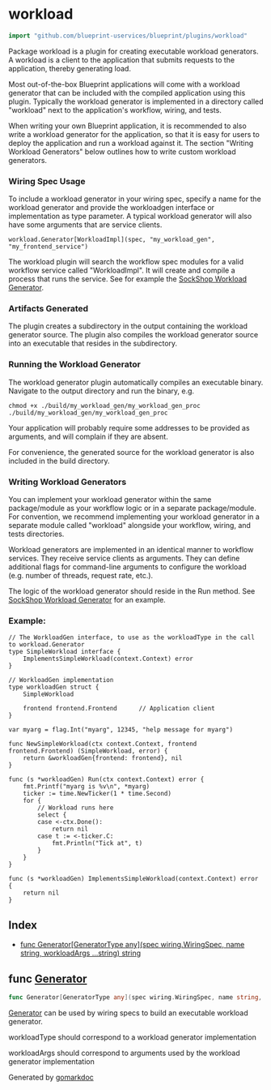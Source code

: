 <!-- Code generated by gomarkdoc. DO NOT EDIT -->

# workload

```go
import "github.com/blueprint-uservices/blueprint/plugins/workload"
```

Package workload is a plugin for creating executable workload generators. A workload is a client to the application that submits requests to the application, thereby generating load.

Most out\-of\-the\-box Blueprint applications will come with a workload generator that can be included with the compiled application using this plugin. Typically the workload generator is implemented in a directory called "workload" next to the application's workflow, wiring, and tests.

When writing your own Blueprint application, it is recommended to also write a workload generator for the application, so that it is easy for users to deploy the application and run a workload against it. The section "Writing Workload Generators" below outlines how to write custom workload generators.

### Wiring Spec Usage

To include a workload generator in your wiring spec, specify a name for the workload generator and provide the workloadgen interface or implementation as type parameter. A typical workload generator will also have some arguments that are service clients.

```
workload.Generator[WorkloadImpl](spec, "my_workload_gen", "my_frontend_service")
```

The workload plugin will search the workflow spec modules for a valid workflow service called "WorkloadImpl". It will create and compile a process that runs the service. See for example the [SockShop Workload Generator](<https://github.com/blueprint-uservices/blueprint/tree/main/examples/sockshop/workload/workloadgen/workload.go>).

### Artifacts Generated

The plugin creates a subdirectory in the output containing the workload generator source. The plugin also compiles the workload generator source into an executable that resides in the subdirectory.

### Running the Workload Generator

The workload generator plugin automatically compiles an executable binary. Navigate to the output directory and run the binary, e.g.

```
chmod +x ./build/my_workload_gen/my_workload_gen_proc
./build/my_workload_gen/my_workload_gen_proc
```

Your application will probably require some addresses to be provided as arguments, and will complain if they are absent.

For convenience, the generated source for the workload generator is also included in the build directory.

### Writing Workload Generators

You can implement your workload generator within the same package/module as your workflow logic or in a separate package/module. For convention, we recommend implementing your workload generator in a separate module called "workload" alongside your workflow, wiring, and tests directories.

Workload generators are implemented in an identical manner to workflow services. They receive service clients as arguments. They can define additional flags for command\-line arguments to configure the workload \(e.g. number of threads, request rate, etc.\).

The logic of the workload generator should reside in the Run method. See [SockShop Workload Generator](<https://github.com/blueprint-uservices/blueprint/tree/main/examples/sockshop/workload/workloadgen/workload.go>) for an example.

### Example:

```
// The WorkloadGen interface, to use as the workloadType in the call to workload.Generator
type SimpleWorkload interface {
	ImplementsSimpleWorkload(context.Context) error
}

// WorkloadGen implementation
type workloadGen struct {
	SimpleWorkload

	frontend frontend.Frontend 		// Application client
}

var myarg = flag.Int("myarg", 12345, "help message for myarg")

func NewSimpleWorkload(ctx context.Context, frontend frontend.Frontend) (SimpleWorkload, error) {
	return &workloadGen{frontend: frontend}, nil
}

func (s *workloadGen) Run(ctx context.Context) error {
	fmt.Printf("myarg is %v\n", *myarg)
	ticker := time.NewTicker(1 * time.Second)
	for {
		// Workload runs here
		select {
		case <-ctx.Done():
			return nil
		case t := <-ticker.C:
			fmt.Println("Tick at", t)
		}
	}
}

func (s *workloadGen) ImplementsSimpleWorkload(context.Context) error {
	return nil
}
```

## Index

- [func Generator\[GeneratorType any\]\(spec wiring.WiringSpec, name string, workloadArgs ...string\) string](<#Generator>)


<a name="Generator"></a>
## func [Generator](<https://github.com/blueprint-uservices/blueprint/blob/main/plugins/workload/wiring.go#L109>)

```go
func Generator[GeneratorType any](spec wiring.WiringSpec, name string, workloadArgs ...string) string
```

[Generator](<#Generator>) can be used by wiring specs to build an executable workload generator.

workloadType should correspond to a workload generator implementation

workloadArgs should correspond to arguments used by the workload generator implementation

Generated by [gomarkdoc](<https://github.com/princjef/gomarkdoc>)
